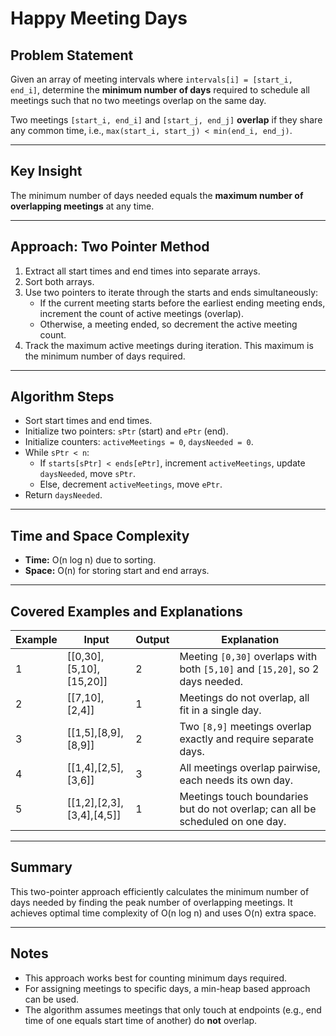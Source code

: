 # Happy Meeting Days

## Problem Statement

Given an array of meeting intervals where `intervals[i] = [start_i, end_i]`, determine the **minimum number of days** required to schedule all meetings such that no two meetings overlap on the same day.

Two meetings `[start_i, end_i]` and `[start_j, end_j]` **overlap** if they share any common time, i.e., `max(start_i, start_j) < min(end_i, end_j)`.

---

## Key Insight

The minimum number of days needed equals the **maximum number of overlapping meetings** at any time.

---

## Approach: Two Pointer Method

1. Extract all start times and end times into separate arrays.
2. Sort both arrays.
3. Use two pointers to iterate through the starts and ends simultaneously:
    - If the current meeting starts before the earliest ending meeting ends, increment the count of active meetings (overlap).
    - Otherwise, a meeting ended, so decrement the active meeting count.
4. Track the maximum active meetings during iteration. This maximum is the minimum number of days required.

---

## Algorithm Steps

- Sort start times and end times.
- Initialize two pointers: `sPtr` (start) and `ePtr` (end).
- Initialize counters: `activeMeetings = 0`, `daysNeeded = 0`.
- While `sPtr < n`:
    - If `starts[sPtr] < ends[ePtr]`, increment `activeMeetings`, update `daysNeeded`, move `sPtr`.
    - Else, decrement `activeMeetings`, move `ePtr`.
- Return `daysNeeded`.

---

## Time and Space Complexity

- **Time:** O(n log n) due to sorting.
- **Space:** O(n) for storing start and end arrays.

---

## Covered Examples and Explanations

| Example | Input                         | Output | Explanation                                                                                 |
|---------|-------------------------------|--------|---------------------------------------------------------------------------------------------|
| 1       | [[0,30],[5,10],[15,20]]       | 2      | Meeting `[0,30]` overlaps with both `[5,10]` and `[15,20]`, so 2 days needed.               |
| 2       | [[7,10],[2,4]]                | 1      | Meetings do not overlap, all fit in a single day.                                          |
| 3       | [[1,5],[8,9],[8,9]]           | 2      | Two `[8,9]` meetings overlap exactly and require separate days.                            |
| 4       | [[1,4],[2,5],[3,6]]           | 3      | All meetings overlap pairwise, each needs its own day.                                     |
| 5       | [[1,2],[2,3],[3,4],[4,5]]     | 1      | Meetings touch boundaries but do not overlap; can all be scheduled on one day.             |

---

## Summary

This two-pointer approach efficiently calculates the minimum number of days needed by finding the peak number of overlapping meetings. It achieves optimal time complexity of O(n log n) and uses O(n) extra space.

---

## Notes

- This approach works best for counting minimum days required.
- For assigning meetings to specific days, a min-heap based approach can be used.
- The algorithm assumes meetings that only touch at endpoints (e.g., end time of one equals start time of another) do **not** overlap.
